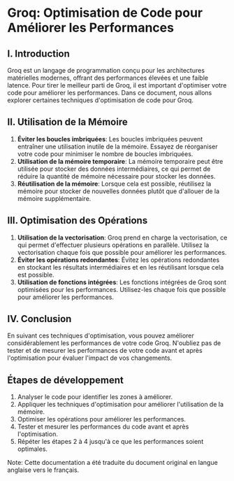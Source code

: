 Groq: Optimisation de Code pour Améliorer les Performances
=====================================================

I. Introduction
--------------

Groq est un langage de programmation conçu pour les architectures matérielles modernes, offrant des performances élevées et une faible latence. Pour tirer le meilleur parti de Groq, il est important d'optimiser votre code pour améliorer les performances. Dans ce document, nous allons explorer certaines techniques d'optimisation de code pour Groq.

II. Utilisation de la Mémoire
-----------------------------

1. **Éviter les boucles imbriquées**: Les boucles imbriquées peuvent entraîner une utilisation inutile de la mémoire. Essayez de réorganiser votre code pour minimiser le nombre de boucles imbriquées.
2. **Utilisation de la mémoire temporaire**: La mémoire temporaire peut être utilisée pour stocker des données intermédiaires, ce qui permet de réduire la quantité de mémoire nécessaire pour stocker les données.
3. **Réutilisation de la mémoire**: Lorsque cela est possible, réutilisez la mémoire pour stocker de nouvelles données plutôt que d'allouer de la mémoire supplémentaire.

III. Optimisation des Opérations
-------------------------------

1. **Utilisation de la vectorisation**: Groq prend en charge la vectorisation, ce qui permet d'effectuer plusieurs opérations en parallèle. Utilisez la vectorisation chaque fois que possible pour améliorer les performances.
2. **Éviter les opérations redondantes**: Évitez les opérations redondantes en stockant les résultats intermédiaires et en les réutilisant lorsque cela est possible.
3. **Utilisation de fonctions intégrées**: Les fonctions intégrées de Groq sont optimisées pour les performances. Utilisez-les chaque fois que possible pour améliorer les performances.

IV. Conclusion
--------------

En suivant ces techniques d'optimisation, vous pouvez améliorer considérablement les performances de votre code Groq. N'oubliez pas de tester et de mesurer les performances de votre code avant et après l'optimisation pour évaluer l'impact de vos changements.

Étapes de développement
-----------------------

1. Analyser le code pour identifier les zones à améliorer.
2. Appliquer les techniques d'optimisation pour améliorer l'utilisation de la mémoire.
3. Optimiser les opérations pour améliorer les performances.
4. Tester et mesurer les performances du code avant et après l'optimisation.
5. Répéter les étapes 2 à 4 jusqu'à ce que les performances soient optimales.

Note: Cette documentation a été traduite du document original en langue anglaise vers le français.